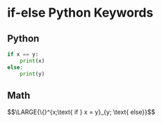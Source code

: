 # if-else Python Keywords
## Python
```Python
if x == y:
    print(x)
else:
    print(y)
```
## Math

$$\LARGE{\\{}^{x;\text{ if } x = y}_{y; \text{ else}}$$

